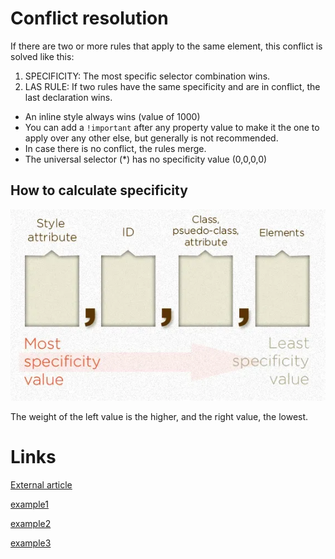 # Conflict resolution

If there are two or more rules that apply to the same element, this conflict is solved like this:

1. SPECIFICITY: The most specific selector combination wins.
2. LAS RULE: If two rules have the same specificity and are in conflict, the last declaration wins.

- An inline style always wins (value of 1000)
- You can add a `!important` after any property value to make it the one to apply over any other else, but generally is not recommended.
- In case there is no conflict, the rules merge.
- The universal selector (*) has no specificity value (0,0,0,0)

## How to calculate specificity

![](./assets/img/specificity-calculationbase_rhrovi.webp)

The weight of the left value is the higher, and the right value, the lowest.

# Links

[External article](https://css-tricks.com/specifics-on-css-specificity/)

[example1](./conflict-resolution/index1.html)

[example2](./conflict-resolution/index2.html)

[example3](./conflict-resolution/index3.html)